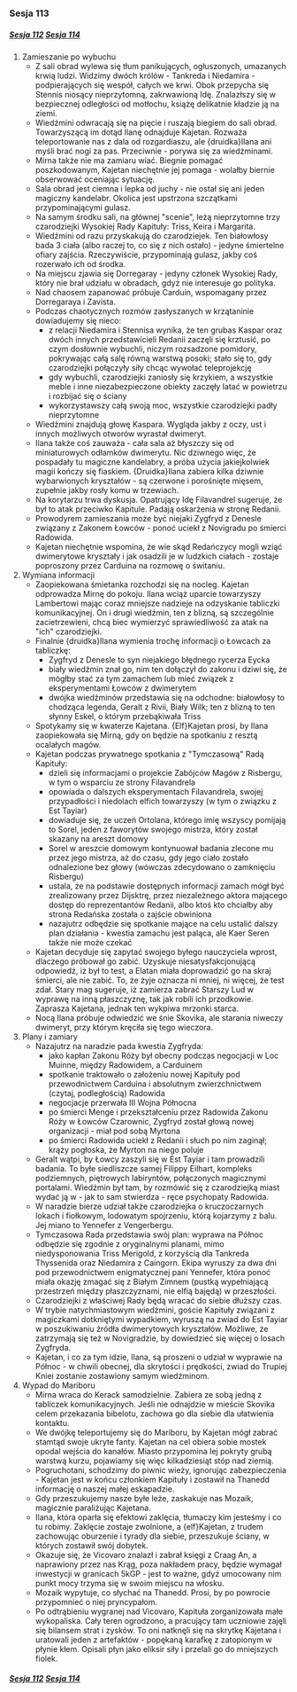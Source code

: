 ### Sesja 113
##### [Sesja 112](#sesja-112) [Sesja 114](#sesja-114)
1. Zamieszanie po wybuchu
    - Z sali obrad wylewa się tłum panikujących, ogłuszonych, umazanych krwią ludzi. Widzimy dwóch królów - Tankreda i Niedamira - podpierających się wespół, całych we krwi. Obok przepycha się Stennis niosący nieprzytomną, zakrwawioną Idę. Znalazłszy się w bezpiecznej odległości od motłochu, książę delikatnie kładzie ją na ziemi.
    - Wiedźmini odwracają się na pięcie i ruszają biegiem do sali obrad. Towarzyszącą im dotąd Ilanę odnajduje Kajetan. Rozważa teleportowanie nas z dala od rozgardiaszu, ale {druidka}Ilana ani myśli brać nogi za pas. Przeciwnie - porywa się za wiedźminami.
    - Mirna także nie ma zamiaru wiać. Biegnie pomagać poszkodowanym, Kajetan niechętnie jej pomaga - wolałby biernie obserwować oceniając sytuację.
    - Sala obrad jest ciemna i lepka od juchy - nie ostał się ani jeden magiczny kandelabr. Okolica jest upstrzona szczątkami przypominającymi gulasz.
    - Na samym środku sali, na głównej "scenie", leżą nieprzytomne trzy czarodziejki Wysokiej Rady Kapituły: Triss, Keira i Margarita.
    - Wiedźmini od razu przyskakują do czarodziejek. Ten białowłosy bada 3 ciała (albo raczej to, co się z nich ostało) - jedyne śmiertelne ofiary zajścia. Rzeczywiście, przypominają gulasz, jakby coś rozerwało ich od środka.
    - Na miejscu zjawia się Dorregaray - jedyny członek Wysokiej Rady, który nie brał udziału w obradach, gdyż nie interesuje go polityka.
    - Nad chaosem zapanować próbuje Carduin, wspomagany przez Dorregaraya i Zavista.
    - Podczas chaotycznych rozmów zasłyszanych w krzątaninie dowiadujemy się nieco:
        - z relacji Niedamira i Stennisa wynika, że ten grubas Kaspar oraz dwóch innych przedstawicieli Redanii zaczęli się krztusić, po czym dosłownie wybuchli, niczym rozsadzone pomidory, pokrywając całą salę równą warstwą posoki; stało się to, gdy czarodziejki połączyły siły chcąc wywołać teleprojekcję
        - gdy wybuchli, czarodziejki zaniosły się krzykiem, a wszystkie meble i inne niezabezpieczone obiekty zaczęły latać w powietrzu i rozbijać się o ściany
        - wykorzystawszy całą swoją moc, wszystkie czarodziejki padły nieprzytomne
    - Wiedźmini znajdują głowę Kaspara. Wygląda jakby z oczy, ust i innych możliwych otworów wyrastał dwimeryt.
    - Ilana także coś zauważa - cała sala aż błyszczy się od miniaturowych odłamków dwimerytu. Nic dziwnego więc, że pospadały tu magiczne kandelabry, a próba użycia jakiejkolwiek magii kończy się fiaskiem. {Druidka}Ilana zabiera kilka dziwnie wybarwionych kryształów - są czerwone i porośnięte mięsem, zupełnie jakby rosły komu w trzewiach.
    - Na korytarzu trwa dyskusja. Opatrujący Idę Filavandrel sugeruje, że był to atak przeciwko Kapitule. Padają oskarżenia w stronę Redanii.
    - Prowodyrem zamieszania może być niejaki Zygfryd z Denesle związany z Zakonem Łowców - ponoć uciekł z Novigradu po śmierci Radowida.
    - Kajetan niechętnie wspomina, że wie skąd Redańczycy mogli wziąć dwimerytowe kryształy i jak osadzili je w ludzkich ciałach - zostaje poproszony przez Carduina na rozmowę o świtaniu.
2. Wymiana informacji
    - Zaopiekowana śmietanka rozchodzi się na nocleg. Kajetan odprowadza Mirnę do pokoju. Ilana wciąż uparcie towarzyszy Lambertowi mając coraz mniejsze nadzieje na odzyskanie tabliczki komunikacyjnej. On i drugi wiedźmin, ten z blizną, są szczególnie zacietrzewieni, chcą biec wymierzyć sprawiedliwość za atak na "ich" czarodziejki.
    - Finalnie {druidka}Ilana wymienia trochę informacji o Łowcach za tabliczkę:
        - Zygfryd z Denesle to syn niejakiego błędnego rycerza Eycka 
        - biały wiedźmin znał go, nim ten dołączył do zakonu i dziwi się, że mógłby stać za tym zamachem lub mieć związek z eksperymentami Łowców z dwimerytem
        - dwójka wiedźminów przedstawia się na odchodne: białowłosy to chodząca legenda, Geralt z Rivii, Biały Wilk; ten z blizną to ten słynny Eskel, o którym przebąkiwała Triss
    - Spotykamy się w kwaterze Kajetana. {Elf}Kajetan prosi, by Ilana zaopiekowała się Mirną, gdy on będzie na spotkaniu z resztą ocalałych magów.
    - Kajetan podczas prywatnego spotkania z "Tymczasową" Radą Kapituły:
        - dzieli się informacjami o projekcie Zabójców Magów z Risbergu, w tym o wsparciu ze strony Filavandrela
        - opowiada o dalszych eksperymentach Filavandrela, swojej przypadłości i niedolach elfich towarzyszy (w tym o związku z Est Tayiar)
        - dowiaduje się, że uczeń Ortolana, którego imię wszyscy pomijają to Sorel, jeden z faworytów swojego mistrza, który został skazany na areszt domowy
        - Sorel w areszcie domowym kontynuował badania zlecone mu przez jego mistrza, aż do czasu, gdy jego ciało zostało odnalezione bez głowy (wówczas zdecydowano o zamknięciu Risbergu)
        - ustala, że na podstawie dostępnych informacji zamach mógł być zrealizowany przez Dijsktrę, przez niezależnego aktora mającego dostęp do reprezentantów Redanii, albo ktoś kto chciałby aby strona Redańska została o zajście obwiniona
        - nazajutrz odbędzie się spotkanie mające na celu ustalić dalszy plan działania - kwestia zamachu jest paląca, ale Kaer Seren także nie może czekać
    - Kajetan decyduje się zapytać swojego byłego nauczyciela wprost, dlaczego próbował go zabić. Uzyskuje niesatysfakcjonującą odpowiedź, iż był to test, a Elatan miała doprowadzić go na skraj śmierci, ale nie zabić. To, że żyje oznacza ni mniej, ni więcej, że test zdał. Stary mag sugeruje, iż zamierza zabrać Starszy Lud w wyprawę na inną płaszczyznę, tak jak robili ich przodkowie. Zaprasza Kajetana, jednak ten wykpiwa mrzonki starca.
    - Nocą Ilana próbuje odwiedzić we śnie Skovika, ale starania niweczy dwimeryt, przy którym kręciła się tego wieczora.
3. Plany i zamiary
    - Nazajutrz na naradzie pada kwestia Zygfryda:
        - jako kapłan Zakonu Róży był obecny podczas negocjacji w Loc Muinne, między Radowidem, a Carduinem
        - spotkanie traktowało o założeniu nowej Kapituły pod przewodnictwem Carduina i absolutnym zwierzchnictwem (czytaj, podległością) Radowida
        - negocjacje przerwała III Wojna Północna
        - po śmierci Menge i przekształceniu przez Radowida Zakonu Róży w Łowców Czarownic, Zygfryd został głową nowej organizacji - miał pod sobą Myrtona
        - po śmierci Radowida uciekł z Redanii i słuch po nim zaginął; krąży pogłoska, że Myrton na niego poluje
    - Geralt wątpi, by Łowcy zaszyli się w Est Tayiar i tam prowadzili badania. To byłe siedliszcze samej Filippy Eilhart, kompleks podziemnych, piętrowych labiryntów, połączonych magicznymi portalami. Wiedźmin był tam, by rozmówić się z czarodziejką miast wydać ją w - jak to sam stwierdza - ręce psychopaty Radowida.
    - W naradzie bierze udział także czarodziejka o kruczoczarnych lokach i fiołkowym, lodowatym spojrzeniu, którą kojarzymy z balu. Jej miano to Yennefer z Vengerbergu.
    - Tymczasowa Rada przedstawia swój plan: wyprawa na Północ odbędzie się zgodnie z oryginalnymi planami, mimo niedysponowania Triss Merigold, z korzyścią dla Tankreda Thyssenida oraz Niedamira z Caingorn. Ekipa wyruszy za dwa dni pod przewodnictwem enigmatycznej pani Yennefer, która ponoć miała okazję zmagać się z Białym Zimnem (pustką wypełniającą przestrzeń między płaszczyznami, nie elfią bajędą) w przeszłości.
    - Czarodziejki z właściwej Rady będą wracać do siebie dłuższy czas.
    - W trybie natychmiastowym wiedźmini, goście Kapituły związani z magiczkami dotkniętymi wypadkiem, wyruszą na zwiad do Est Tayiar w poszukiwaniu źródła dwimerytowych kryształów. Możliwe, że zatrzymają się też w Novigradzie, by dowiedzieć się więcej o losach Zygfryda.
    - Kajetan, i co za tym idzie, Ilana, są proszeni o udział w wyprawie na Północ - w chwili obecnej, dla skrytości i prędkości, zwiad do Trupiej Kniei zostanie zostawiony samym wiedźminom.
2. Wypad do Mariboru
    - Mirna wraca do Kerack samodzielnie. Zabiera ze sobą jedną z tabliczek komunikacyjnych. Jeśli nie odnajdzie w mieście Skovika celem przekazania bibelotu, zachowa go dla siebie dla ułatwienia kontaktu.
    - We dwójkę teleportujemy się do Mariboru, by Kajetan mógł zabrać stamtąd swoje ukryte fanty. Kajetan na cel obiera sobie mostek opodal wejścia do kanałów. Miasto przypomina lej pokryty grubą warstwą kurzu, pojawiamy się więc kilkadziesiąt stóp nad ziemią.
    - Pogruchotani, schodzimy do piwnic wieży, ignorując zabezpieczenia - Kajetan jest w końcu członkiem Kapituły i zostawił na Thanedd informację o naszej małej eskapadzie.
    - Gdy przeszukujemy nasze byłe leże, zaskakuje nas Mozaik, magicznie paraliżując Kajetana.
    - Ilana, która oparła się efektowi zaklęcia, tłumaczy kim jesteśmy i co tu robimy. Zaklęcie zostaje zwolnione, a {elf}Kajetan, z trudem zachowując oburzenie i tyrady dla siebie, przeszukuje ściany, w których zostawił swój dobytek.
    - Okazuje się, że Vicovaro znalazł i zabrał księgi z Craag An, a naprawiony przez nas Krąg, poza nakładem pracy, będzie wymagał inwestycji w granicach 5kGP - jest to ważne, gdyż umocowany nim punkt mocy trzyma się w swoim miejscu na włosku.
    - Mozaik wypytuje, co słychać na Thanedd. Prosi, by po powrocie przypomnieć o niej pryncypałom.
    - Po odtrąbieniu wygranej nad Vicovaro, Kapituła zorganizowała małe wykopaliska. Cały teren ogrodzono, a pracujący tam uczniowie zajęli się bilansem strat i zysków. To oni natknęli się na skrytkę Kajetana i uratowali jeden z artefaktów - popękaną karafkę z zatopionym w płynie kłem. Opisali płyn jako eliksir siły i przelali go do mniejszych fiolek.

##### [Sesja 112](#sesja-112) [Sesja 114](#sesja-114)